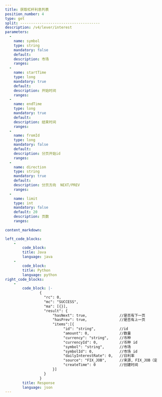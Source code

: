 ```yaml
---
title: 获取杠杆利息列表
position_number: 4
type: get
split: -------------------------------------
description: /v4/lever/interest
parameters:
  -
    name: symbol
    type: string
    mandatory: false
    default:
    description: 市场
    ranges:
  -
    name: startTime
    type: long
    mandatory: true
    default:
    description: 开始时间
    ranges:
  -
    name: endTime
    type: long
    mandatory: true
    default:
    description: 结束时间
    ranges:
  -
    name: fromId
    type: long
    mandatory: false
    default:
    description: 分页开始id
    ranges:
  -
    name: direction
    type: string
    mandatory: true
    default:
    description: 分页方向  NEXT/PREV
    ranges:
  -
    name: limit
    type: int
    mandatory: false
    default: 20
    description: 页数
    ranges:
  
content_markdown: 

left_code_blocks:
    -
        code_block:
        title: Java
        language: java
    -
        code_block:
        title: Python
        language: python
right_code_blocks:
    -
        code_block: |-
                {
                  "rc": 0,
                  "mc": "SUCCESS",
                  "ma": [{}],
                  "result": {
                      "hasNext": true,               //是否有下一页
                      "hasPrev": true,               //是否有上一页
                      "items":[{
                           "id": "string",           //id
                           "amount": 0,              //数量
                           "currency": "string",     //币种
                           "currencyId": 0,          //币种 id
                           "symbol": "string",       //市场
                           "symbolId": 0,            //市场 id
                           "dailyInterestRate": 0,   //日利率
                           "source": "FIX_JOB",      //来源, FIX_JOB（定时任务）/USER（用户借贷）
                           "createTime": 0           //创建时间
                      }]
                  }
                }
        title: Response
        language: json
---
```

